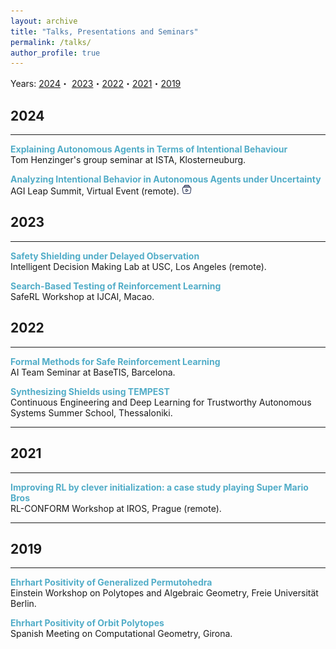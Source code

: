 ```yaml
---
layout: archive
title: "Talks, Presentations and Seminars"
permalink: /talks/
author_profile: true
---
```


Years: [2024](#2024)・ [2023](#2023)・[2022](#2022)・[2021](#2021)・[2019](#2019)

## 2024 ##

---

<p>
<strong style="color:#52adc8">Explaining Autonomous Agents in Terms of Intentional Behaviour
</strong> <br>
Tom Henzinger's group seminar at ISTA, Klosterneuburg.
</p>

<p>
<strong style="color:#52adc8">Analyzing Intentional Behavior in Autonomous Agents under Uncertainty
</strong> <br>
AGI Leap Summit, Virtual Event (remote).
<a href="https://www.youtube.com/live/P5m4X_yHLMo?si=Rxay6immZCMn0663&t=22" style="text-decoration: none;">
<img src="./../images/video-icon.svg" width=16em title="Talk recording"/>
</a>
</p>

## 2023 ##

---

<p>
<strong style="color:#52adc8">Safety Shielding under Delayed Observation
</strong> <br>
Intelligent Decision Making Lab at USC, Los Angeles (remote).
</p>


<p> 
<strong style="color:#52adc8">Search-Based Testing of Reinforcement Learning</strong> <br>
SafeRL Workshop at IJCAI, Macao.
</p>


## 2022 ##

---

<p> 
<strong style="color:#52adc8">Formal Methods for Safe Reinforcement Learning</strong> <br>
AI Team Seminar at BaseTIS, Barcelona.
</p>

<p> 
<strong style="color:#52adc8">Synthesizing Shields using TEMPEST</strong> <br>
Continuous Engineering and Deep Learning for Trustworthy Autonomous Systems Summer School, Thessaloniki.
</p>

---

## 2021 ##

---

<p> 
<strong style="color:#52adc8">Improving RL by clever initialization: a case study playing Super Mario Bros</strong> <br>
RL-CONFORM Workshop at IROS, Prague (remote).
</p>


---

## 2019 ##

---


<p> 
<strong style="color:#52adc8">Ehrhart Positivity of Generalized Permutohedra</strong> <br>
Einstein Workshop on Polytopes and Algebraic Geometry, Freie Universität Berlin.
</p>

<p> 
<strong style="color:#52adc8">Ehrhart Positivity of Orbit Polytopes</strong> <br>
Spanish Meeting on Computational Geometry, Girona.
</p>

